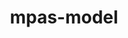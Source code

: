 ---
title: "mpas-model"
layout: cache
categories: [package, develop]
meta: {"compilers": ["gcc@12.4.0"], "num_specs": 18, "num_specs_by_stack": {"aws-pcluster-neoverse_v1": 18, "root": 18}, "oss": ["amzn2"], "platforms": ["linux"], "stacks": ["aws-pcluster-neoverse_v1", "root"], "targets": ["neoverse_v1"], "versions": ["7.3"]}
spec_details: [{"compiler": "gcc@12.4.0", "hash": "4wmke2pqlubuaiqw2t4gmelzhqvrlfr6", "os": "amzn2", "platform": "linux", "size": "-", "stacks": ["aws-pcluster-neoverse_v1", "root"], "target": "neoverse_v1", "variants": ["build_system=makefile", "make_target=none", "precision=single"], "versions": ["7.3"]}, {"compiler": "gcc@12.4.0", "hash": "5mm57h2xr2thptgfjgte35w4fduvkxvd", "os": "amzn2", "platform": "linux", "size": "-", "stacks": ["aws-pcluster-neoverse_v1", "root"], "target": "neoverse_v1", "variants": ["build_system=makefile", "make_target=none", "precision=single"], "versions": ["7.3"]}, {"compiler": "gcc@12.4.0", "hash": "6rhwoj644r2uef64cgpm7o2nd4bxys3w", "os": "amzn2", "platform": "linux", "size": "-", "stacks": ["aws-pcluster-neoverse_v1", "root"], "target": "neoverse_v1", "variants": ["build_system=makefile", "make_target=none", "precision=single"], "versions": ["7.3"]}, {"compiler": "gcc@12.4.0", "hash": "asz6vhe4gjslylrvqkyowvfbliof3q3j", "os": "amzn2", "platform": "linux", "size": "-", "stacks": ["aws-pcluster-neoverse_v1", "root"], "target": "neoverse_v1", "variants": ["build_system=makefile", "make_target=none", "precision=single"], "versions": ["7.3"]}, {"compiler": "gcc@12.4.0", "hash": "beyjikjimkt6hkdm3foqafz4g7uakqfb", "os": "amzn2", "platform": "linux", "size": "-", "stacks": ["aws-pcluster-neoverse_v1", "root"], "target": "neoverse_v1", "variants": ["build_system=makefile", "make_target=none", "precision=single"], "versions": ["7.3"]}, {"compiler": "gcc@12.4.0", "hash": "gggsw3pzbwdr5o3jzevq76lvdojdsc7y", "os": "amzn2", "platform": "linux", "size": "-", "stacks": ["aws-pcluster-neoverse_v1", "root"], "target": "neoverse_v1", "variants": ["build_system=makefile", "make_target=none", "precision=single"], "versions": ["7.3"]}, {"compiler": "gcc@12.4.0", "hash": "ifffeo57qh66iw26q6h5ipxm7cghbchq", "os": "amzn2", "platform": "linux", "size": "-", "stacks": ["aws-pcluster-neoverse_v1", "root"], "target": "neoverse_v1", "variants": ["build_system=makefile", "make_target=none", "precision=single"], "versions": ["7.3"]}, {"compiler": "gcc@12.4.0", "hash": "jxzkgyavogwguhepvbl6qsihzmeyvxrr", "os": "amzn2", "platform": "linux", "size": "-", "stacks": ["aws-pcluster-neoverse_v1", "root"], "target": "neoverse_v1", "variants": ["build_system=makefile", "make_target=none", "precision=single"], "versions": ["7.3"]}, {"compiler": "gcc@12.4.0", "hash": "ku2x6fiya2bknphleszpybnn76wb4yi4", "os": "amzn2", "platform": "linux", "size": "-", "stacks": ["aws-pcluster-neoverse_v1", "root"], "target": "neoverse_v1", "variants": ["build_system=makefile", "make_target=none", "precision=single"], "versions": ["7.3"]}, {"compiler": "gcc@12.4.0", "hash": "n27a6cjtnpqo2auuko2bkrjtfx6iy2ce", "os": "amzn2", "platform": "linux", "size": "-", "stacks": ["aws-pcluster-neoverse_v1", "root"], "target": "neoverse_v1", "variants": ["build_system=makefile", "make_target=none", "precision=single"], "versions": ["7.3"]}, {"compiler": "gcc@12.4.0", "hash": "nbmnhuvwt65cmt4pimxzp2htdoixf73q", "os": "amzn2", "platform": "linux", "size": "-", "stacks": ["aws-pcluster-neoverse_v1", "root"], "target": "neoverse_v1", "variants": ["build_system=makefile", "make_target=none", "precision=single"], "versions": ["7.3"]}, {"compiler": "gcc@12.4.0", "hash": "o2gv2iyaxflwowlcf4qgbb32ym3m2doj", "os": "amzn2", "platform": "linux", "size": "-", "stacks": ["aws-pcluster-neoverse_v1", "root"], "target": "neoverse_v1", "variants": ["build_system=makefile", "make_target=none", "precision=single"], "versions": ["7.3"]}, {"compiler": "gcc@12.4.0", "hash": "phbdjvodolfxmve5mehsxe7qhjruiy4l", "os": "amzn2", "platform": "linux", "size": "-", "stacks": ["aws-pcluster-neoverse_v1", "root"], "target": "neoverse_v1", "variants": ["build_system=makefile", "make_target=none", "precision=single"], "versions": ["7.3"]}, {"compiler": "gcc@12.4.0", "hash": "rmwn6kcisdprqnly3raepupok7udgkec", "os": "amzn2", "platform": "linux", "size": "-", "stacks": ["aws-pcluster-neoverse_v1", "root"], "target": "neoverse_v1", "variants": ["build_system=makefile", "make_target=none", "precision=single"], "versions": ["7.3"]}, {"compiler": "gcc@12.4.0", "hash": "tbsfuzh42oodvfygaezhvn7nbsxfb6qk", "os": "amzn2", "platform": "linux", "size": "-", "stacks": ["aws-pcluster-neoverse_v1", "root"], "target": "neoverse_v1", "variants": ["build_system=makefile", "make_target=none", "precision=single"], "versions": ["7.3"]}, {"compiler": "gcc@12.4.0", "hash": "uns7shyo5fhgtx6aboantuopwcramfx7", "os": "amzn2", "platform": "linux", "size": "-", "stacks": ["aws-pcluster-neoverse_v1", "root"], "target": "neoverse_v1", "variants": ["build_system=makefile", "make_target=none", "precision=single"], "versions": ["7.3"]}, {"compiler": "gcc@12.4.0", "hash": "xi23vwasaq3bxv4nosscz2lj35agidxh", "os": "amzn2", "platform": "linux", "size": "-", "stacks": ["aws-pcluster-neoverse_v1", "root"], "target": "neoverse_v1", "variants": ["build_system=makefile", "make_target=none", "precision=single"], "versions": ["7.3"]}, {"compiler": "gcc@12.4.0", "hash": "yvvbj6kohulssvirbp6wqpzzsccdzfbk", "os": "amzn2", "platform": "linux", "size": "-", "stacks": ["aws-pcluster-neoverse_v1", "root"], "target": "neoverse_v1", "variants": ["build_system=makefile", "make_target=none", "precision=single"], "versions": ["7.3"]}]
---